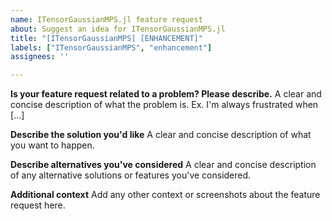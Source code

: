 ```yaml
---
name: ITensorGaussianMPS.jl feature request
about: Suggest an idea for ITensorGaussianMPS.jl
title: "[ITensorGaussianMPS] [ENHANCEMENT]"
labels: ["ITensorGaussianMPS", "enhancement"]
assignees: ''

---
```


**Is your feature request related to a problem? Please describe.**
A clear and concise description of what the problem is. Ex. I'm always frustrated when [...]

**Describe the solution you'd like**
A clear and concise description of what you want to happen.

**Describe alternatives you've considered**
A clear and concise description of any alternative solutions or features you've considered.

**Additional context**
Add any other context or screenshots about the feature request here.
